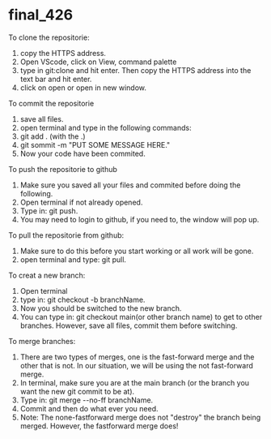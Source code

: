 # final_426

To clone the repositorie:
1. copy the HTTPS address.
2. Open VScode, click on View, command palette
3. type in git:clone and hit enter. Then copy the HTTPS address into the text bar and hit enter.
4. click on open or open in new window.

To commit the repositorie 
1. save all files.
2. open terminal and type in the following commands:
3. git add . (with the .)
4. git sommit -m "PUT SOME MESSAGE HERE." 
5. Now your code have been commited.


To push the repositorie to github
1. Make sure you saved all your files and commited before doing the following.
2. Open terminal if not already opened.
3. Type in: git push.
4. You may need to login to github, if you need to, the window will pop up.

To pull the repositorie from github:
1. Make sure to do this before you start working or all work will be gone.
2. open terminal and type: git pull.

To creat a new branch:
1. Open terminal
2. type in: git checkout -b branchName.
3. Now you should be switched to the new branch.
4. You can type in: git checkout main(or other branch name) to get to other branches. However, save all files, commit them before switching.

To merge branches:
1. There are two types of merges, one is the fast-forward merge and the other that is not. In our situation, we will be using the not fast-forward merge.
2. In terminal, make sure you are at the main branch (or the branch you want the new git commit to be at).
3. Type in: git merge --no-ff branchName.
4. Commit and then do what ever you need.
5. Note: The none-fastforward merge does not "destroy" the branch being merged. However, the fastforward merge does!